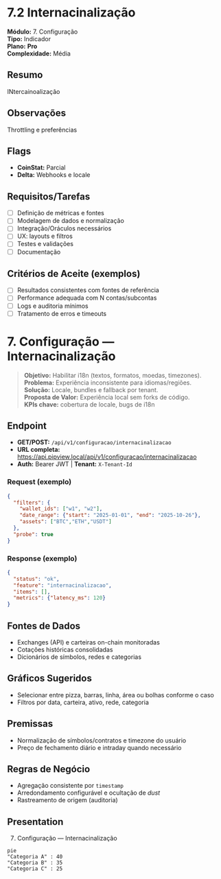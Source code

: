 # 7.2 Internacinalização

**Módulo:** 7. Configuração  
**Tipo:** Indicador  
**Plano:** **Pro**  
**Complexidade:** Média

## Resumo
INtercainoalização

## Observações
Throttling e preferências

## Flags
- **CoinStat:** Parcial
- **Delta:** Webhooks e locale

## Requisitos/Tarefas
- [ ] Definição de métricas e fontes
- [ ] Modelagem de dados e normalização
- [ ] Integração/Oráculos necessários
- [ ] UX: layouts e filtros
- [ ] Testes e validações
- [ ] Documentação

## Critérios de Aceite (exemplos)
- [ ] Resultados consistentes com fontes de referência
- [ ] Performance adequada com N contas/subcontas
- [ ] Logs e auditoria mínimos
- [ ] Tratamento de erros e timeouts

# 7. Configuração — Internacinalização

> **Objetivo:** Habilitar i18n (textos, formatos, moedas, timezones).  
> **Problema:** Experiência inconsistente para idiomas/regiões.  
> **Solução:** Locale, bundles e fallback por tenant.  
> **Proposta de Valor:** Experiência local sem forks de código.  
> **KPIs chave:** cobertura de locale, bugs de i18n

## Endpoint
- **GET/POST:** `/api/v1/configuracao/internacinalizacao`  
- **URL completa:** <https://api.pipview.local/api/v1/configuracao/internacinalizacao>  
- **Auth:** Bearer JWT | **Tenant:** `X-Tenant-Id`

### Request (exemplo)
```json
{
  "filters": {
    "wallet_ids": ["w1", "w2"],
    "date_range": {"start": "2025-01-01", "end": "2025-10-26"},
    "assets": ["BTC","ETH","USDT"]
  },
  "probe": true
}
```

### Response (exemplo)
```json
{
  "status": "ok",
  "feature": "internacinalizacao",
  "items": [],
  "metrics": {"latency_ms": 120}
}
```

## Fontes de Dados
- Exchanges (API) e carteiras on-chain monitoradas
- Cotações históricas consolidadas
- Dicionários de símbolos, redes e categorias

## Gráficos Sugeridos
- Selecionar entre pizza, barras, linha, área ou bolhas conforme o caso
- Filtros por data, carteira, ativo, rede, categoria

## Premissas
- Normalização de símbolos/contratos e timezone do usuário
- Preço de fechamento diário e intraday quando necessário

## Regras de Negócio
- Agregação consistente por `timestamp`
- Arredondamento configurável e ocultação de *dust*
- Rastreamento de origem (auditoria)

## Presentation
7. Configuração — Internacinalização

```mermaid
pie
"Categoria A" : 40
"Categoria B" : 35
"Categoria C" : 25
```
